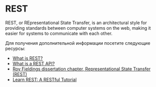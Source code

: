 # REST

REST, or REpresentational State Transfer, is an architectural style for providing standards between computer systems on the web, making it easier for systems to communicate with each other.

Для получения дополнительной информации посетите следующие ресурсы:

- [What is REST?](https://www.codecademy.com/article/what-is-rest)
- [What is a REST API?](https://www.redhat.com/en/topics/api/what-is-a-rest-api)
- [Roy Fieldings dissertation chapter, Representational State Transfer (REST)](https://www.ics.uci.edu/~fielding/pubs/dissertation/rest_arch_style.htm)
- [Learn REST: A RESTful Tutorial](https://restapitutorial.com/)
